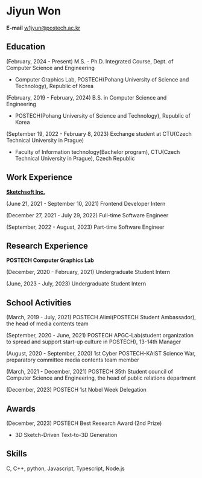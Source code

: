 # Jiyun Won

**E-mail** w1jyun@postech.ac.kr

## **Education**

(February, 2024 - Present) M.S. - Ph.D. Integrated Course, Dept. of Computer Science and Engineering
- Computer Graphics Lab, POSTECH(Pohang University of Science and Technology), Republic of Korea

(February, 2019 - February, 2024) B.S. in Computer Science and Engineering
- POSTECH(Pohang University of Science and Technology), Republic of Korea

(September 19, 2022 - February 8, 2023) Exchange student at CTU(Czech Technical University in Prague)

- Faculty of Information technology(Bachelor program), CTU(Czech Technical University in Prague), Czech Republic


## **Work Experience**

**[Sketchsoft Inc.](https://www.sketchsoft3d.com/)**

(June 21, 2021 - September 10, 2021) Frontend Developer Intern

(December 27, 2021  - July 29, 2022) Full-time Software Engineer

(September, 2022 - August, 2023) Part-time Software Engineer


## **Research Experience**

**POSTECH Computer Graphics Lab**

(December, 2020 - February, 2021) Undergraduate Student Intern

(June, 2023 - July, 2023) Undergraduate Student Intern


## **School Activities**

(March, 2019 - July, 2021) POSTECH Alimi(POSTECH Student Ambassador), the head of media contents team

(September, 2020 - June, 2021) POSTECH APGC-Lab(student organization to spread and support start-up culture in POSTECH), 13-14th Manager

(August, 2020 - September, 2020) 1st Cyber POSTECH-KAIST Science War, preparatory committee media contents team member

(March, 2021 - December, 2021) POSTECH 35th Student council of Computer Science and Engineering, the head of public relations department

(December, 2023) POSTECH 1st Nobel Week Delegation


## Awards

(December, 2023) POSTECH Best Research Award (2nd Prize)

- 3D Sketch-Driven Text-to-3D Generation


## **Skills**

C, C++, python, Javascript, Typescript, Node.js
